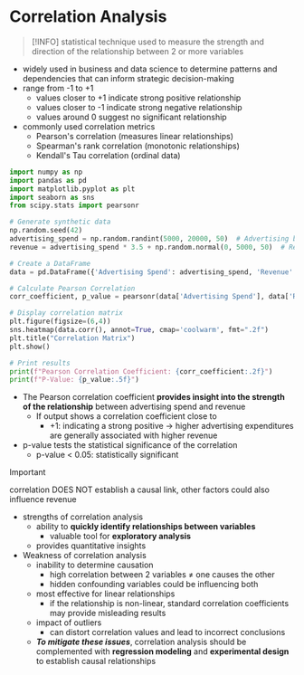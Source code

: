 # Correlation Analysis

> [!INFO]
> statistical technique used to measure the strength and direction of the relationship between 2 or more variables

- widely used in business and data science to determine patterns and dependencies that can inform strategic decision-making
- range from -1 to +1
	- values closer to +1 indicate strong positive relationship
	- values closer to -1 indicate strong negative relationship
	- values around 0 suggest no significant relationship
- commonly used correlation metrics
	- Pearson's correlation (measures linear relationships)
	- Spearman's rank correlation (monotonic relationships)
	- Kendall's Tau correlation (ordinal data)

```python
import numpy as np
import pandas as pd
import matplotlib.pyplot as plt
import seaborn as sns
from scipy.stats import pearsonr

# Generate synthetic data
np.random.seed(42)
advertising_spend = np.random.randint(5000, 20000, 50)  # Advertising budget
revenue = advertising_spend * 3.5 + np.random.normal(0, 5000, 50)  # Revenue with some noise

# Create a DataFrame
data = pd.DataFrame({'Advertising Spend': advertising_spend, 'Revenue': revenue})

# Calculate Pearson Correlation
corr_coefficient, p_value = pearsonr(data['Advertising Spend'], data['Revenue'])

# Display correlation matrix
plt.figure(figsize=(6,4))
sns.heatmap(data.corr(), annot=True, cmap='coolwarm', fmt=".2f")
plt.title("Correlation Matrix")
plt.show()

# Print results
print(f"Pearson Correlation Coefficient: {corr_coefficient:.2f}")
print(f"P-Value: {p_value:.5f}")
```

- The Pearson correlation coefficient **provides insight into the strength of the relationship** between advertising spend and revenue
	- If output shows a correlation coefficient close to
		- +1: indicating a strong positive &rarr; higher advertising expenditures are generally associated with higher revenue
- p-value tests the statistical significance of the correlation
	- p-value < 0.05: statistically significant

> [!IMPORTANT]
> correlation DOES NOT establish a causal link, other factors could also influence revenue

- strengths of correlation analysis
	- ability to **quickly identify relationships between variables**
		- valuable tool for **exploratory analysis**
	- provides quantitative insights
- Weakness of correlation analysis
	- inability to determine causation
		- high correlation between 2 variables $\neq$ one causes the other
		- hidden confounding variables could be influencing both
	- most effective for linear relationships
		- if the relationship is non-linear, standard correlation coefficients may provide misleading results
	- impact of outliers
		- can distort correlation values and lead to incorrect conclusions
	- ***To mitigate these issues***, correlation analysis should be complemented with **regression modeling** and **experimental design** to establish causal relationships